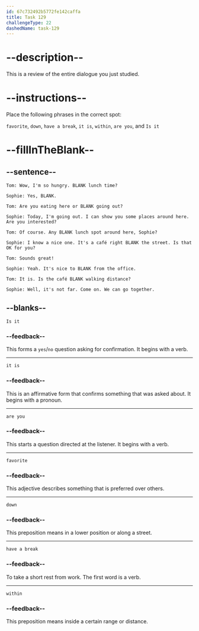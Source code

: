 ```yaml
---
id: 67c732492b5772fe142caffa
title: Task 129
challengeType: 22
dashedName: task-129
---
```


<!-- REVIEW -->

# --description--  

This is a review of the entire dialogue you just studied.  

# --instructions--  

Place the following phrases in the correct spot:  

`favorite`, `down`, `have a break`, `it is`, `within`, `are you`, and `Is it`  

# --fillInTheBlank--  

## --sentence--  

`Tom: Wow, I'm so hungry. BLANK lunch time?`  

`Sophie: Yes, BLANK.`  

`Tom: Are you eating here or BLANK going out?`  

`Sophie: Today, I'm going out. I can show you some places around here. Are you interested?`  

`Tom: Of course. Any BLANK lunch spot around here, Sophie?`  

`Sophie: I know a nice one. It's a café right BLANK the street. Is that OK for you?`  

`Tom: Sounds great!`  

`Sophie: Yeah. It's nice to BLANK from the office.`  

`Tom: It is. Is the café BLANK walking distance?`  

`Sophie: Well, it's not far. Come on. We can go together.`  

## --blanks--  

`Is it`  

### --feedback--

This forms a `yes`/`no` question asking for confirmation. It begins with a verb.  

---

`it is`  

### --feedback--

This is an affirmative form that confirms something that was asked about. It begins with a pronoun.

---

`are you`  

### --feedback--

This starts a question directed at the listener. It begins with a verb.  

---

`favorite`  

### --feedback--

This adjective describes something that is preferred over others.  

---

`down`  

### --feedback--

This preposition means in a lower position or along a street.  

---

`have a break`  

### --feedback--

To take a short rest from work. The first word is a verb.  

---

`within`  

### --feedback--

This preposition means inside a certain range or distance.  
